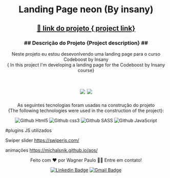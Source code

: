 
<h1 align="center">Landing Page neon (By insany)</h1>

<h2 align="center">
    <a href="https://wagstalos.github.io/lp-neon/">🔗 link  do projeto {
project link}</a>
</h2>

<h3 align="center">## Descrição do Projeto {Project description} ##</h3>


<p align="center"> Neste projeto eu estou desevonlvendo uma landing page para o curso Codeboost by Insany <br> {
In this project I'm developing a landing page for the Codeboost by Insany course}</p>

<h1 align="center">
<img src="https://img.shields.io/static/v1?label=Site&message=HTML/SASS/JS&color=3498db&style=for-the-badge&logo="/>
<img src="https://img.shields.io/static/v1?label=Status&message=Progess&color=F1C40F&style=for-the-badge&logo="/>
</h1>

<div  align="center" >
       <img src="https://github.com/wagstalos/lp-neon/blob/master/img/mockup-02.png" alt="">
</div>

<div  align="center" > 
As seguintes tecnologias foram usadas na construção do projeto <br> {The following technologies were used in the construction of the project}:

![Github Html5](https://img.shields.io/badge/HTML5-E34F26?style=for-the-badge&logo=html5&logoColor=white)
![Github css3](https://img.shields.io/badge/CSS3-1572B6?style=for-the-badge&logo=css3&logoColor=white)
![Github SASS](https://img.shields.io/badge/SASS-CF649A?style=for-the-badge&logo=sass&logoColor=white)
![Github JavaScript](https://img.shields.io/badge/JavaScript-F7DF1E?style=for-the-badge&logo=javascript&logoColor=black)

</div>


#plugins JS utilizados

Swiper slider
https://swiperjs.com/

animações
 https://michalsnik.github.io/aos/


<div  align="center" > 
    Feito com ❤️ por Wagner Paulo 👋🏽
Entre em contato!

[![Linkedin Badge](https://img.shields.io/badge/-Wagner-blue?style=flat-square&logo=Linkedin&logoColor=white&link=https://www.linkedin.com/in/wagner-silva-6a163555/)](https://www.linkedin.com/in/wagner-silva-6a163555/)
[![Gmail Badge](https://img.shields.io/badge/-wagstalos@gmail.com-c14438?style=flat-square&logo=Gmail&logoColor=white&link=mailto:wagstalos@gmail.com)](mailto:wagstalos@gmail.com)
</div>




